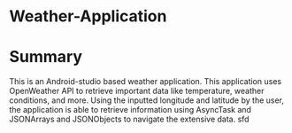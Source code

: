 # Weather-Application
<h1>Summary</h1>
This is an Android-studio based weather application. This application uses OpenWeather API to retrieve important data like temperature, weather conditions, and more. Using the inputted longitude and latitude by the user, the application is able to retrieve information using AsyncTask and JSONArrays and JSONObjects to navigate the extensive data.
sfd
